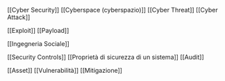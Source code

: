 [[Cyber Security]]
[[Cyberspace (cyberspazio)]] 
[[Cyber Threat]]
[[Cyber Attack]]

[[Exploit]]
[[Payload]]

[[Ingegneria Sociale]]

[[Security Controls]]
[[Proprietà di sicurezza di un sistema]]
[[Audit]]

[[Asset]]
[[Vulnerabilità]]
[[Mitigazione]]


